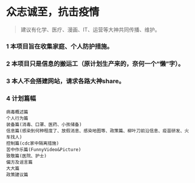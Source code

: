 # 众志诚至，抗击疫情
> 建议有化学、医疗、漫画、IT、运营等大神共同传播、维护。

### 1  本项目旨在收集家庭、个人防护措施。

### 2  本项目只是信息的搬运工（原计划生产来的，奈何一个“懒”字）。

### 3  本人不会搭建网站，请求各路大神share。


### 4  计划篇幅
	病毒概述篇
	个人行为篇
	装备篇(消毒、口罩、医药、小孩储备)    
	信息篇(感染到何种程度了、放假消息、感染地图等、政策篇、柳叶刀前沿信息、疫苗研发、火车找人)			
	控制篇(cdc家中隔离措施) 
	苦中作乐篇(FunnyVideo&Picture)
	致敬篇(医院、护士)
	偏方及谣言篇
	大大篇
	政策建议篇
